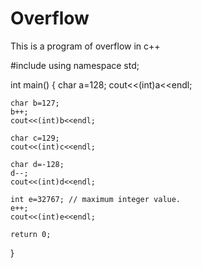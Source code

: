# Overflow
This is a program of overflow in c++




#include <iostream>
using namespace std;

int main()
{
    char a=128;
    cout<<(int)a<<endl;
        
    char b=127;
    b++;
    cout<<(int)b<<endl;
        
    char c=129;
    cout<<(int)c<<endl;
        
    char d=-128;
    d--;
    cout<<(int)d<<endl;
        
    int e=32767; // maximum integer value.
    e++;
    cout<<(int)e<<endl;
        
    return 0;
    
}
